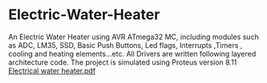 # Electric-Water-Heater
An Electric Water Heater using AVR ATmega32 MC, including  modules such as ADC, LM35, SSD, Basic Push Buttons, Led flags, Interrupts ,Timers , cooling and heating elements...etc. 
All Drivers are written following layered architecture code.
The project is simulated using Proteus version 8.11
[Electrical water heater.pdf](https://github.com/HebaBoudy/Electric-Water-Heater/files/9832161/Electrical.water.heater.pdf)
